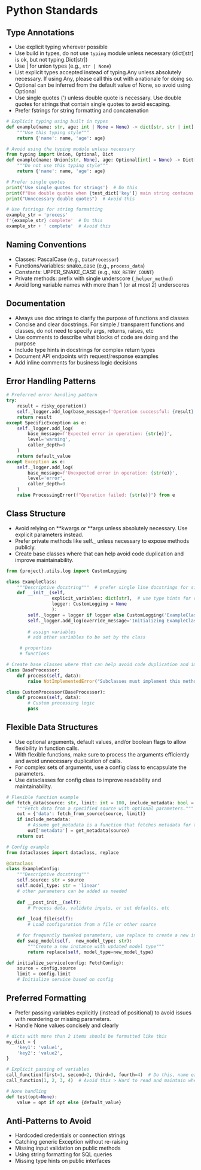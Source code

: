 # Python Standards

## Type Annotations
- Use explicit typing wherever possible
- Use build in types, do not use `typing` module unless necessary (dict[str] is ok, but not typing.Dict[str])
- Use | for union types (e.g., `str | None`)
- List explicit types accepted instead of typing.Any unless absolutely necessary. If using Any, please call this out with a rationale for doing so.
- Optional can be inferred from the default value of None, so avoid using Optional
- Use single quotes (') unless double quote is necessary. Use double quotes for strings that contain single quotes to avoid escaping.
- Prefer fstrings for string formatting and concatenation

```python
# Explicit typing using built in types
def example(name: str, age: int | None = None) -> dict[str, str | int]:
    """Use this typing style"""
    return {'name': name, 'age': age}

# Avoid using the typing module unless necessary
from typing import Union, Optional, Dict
def example(name: Union[str, None], age: Optional[int] = None) -> Dict[str, Union[str, int]]:
    """Do not use this typing style"""
    return {'name': name, 'age': age}

# Prefer single quotes
print('Use single quotes for strings')  # Do this
print(f"Use double quotes when {test_dict['key']} main string contains single quotes")  # This is ok
print("Unnecessary double quotes")  # Avoid this

# Use fstrings for string formatting
example_str = 'process'
f'{example_str} complete'  # Do this
example_str + ' complete'  # Avoid this
```

## Naming Conventions
- Classes: PascalCase (e.g., `DataProcessor`)
- Functions/variables: snake_case (e.g., `process_data`)
- Constants: UPPER_SNAKE_CASE (e.g., `MAX_RETRY_COUNT`)
- Private methods: prefix with single underscore (`_helper_method`)
- Avoid long variable names with more than 1 (or at most 2) underscores

## Documentation
- Always use doc strings to clarify the purpose of functions and classes
- Concise and clear docstrings. For simple / transparent functions and classes, do not need to specify args, returns, raises, etc
- Use comments to describe what blocks of code are doing and the purpose
- Include type hints in docstrings for complex return types
- Document API endpoints with request/response examples
- Add inline comments for business logic decisions

## Error Handling Patterns
```python
# Preferred error handling pattern
try:
    result = risky_operation()
    self._logger.add_log(base_message=f'Operation successful: {result}', level='info')
    return result
except SpecificException as e:
    self._logger.add_log(
        base_message=f'Expected error in operation: {str(e)}',
        level='warning',
        caller_depth=0
    )
    return default_value
except Exception as e:
    self._logger.add_log(
        base_message=f'Unexpected error in operation: {str(e)}',
        level='error',
        caller_depth=0
    )
    raise ProcessingError(f"Operation failed: {str(e)}") from e
```

## Class Structure
- Avoid relying on **kwargs or **args unless absolutely necessary. Use explicit parameters instead.
- Prefer private methods like self._ unless necessary to expose methods publicly.
- Create base classes where that can help avoid code duplication and improve maintainability.

```python
from {project}.utils.log import CustomLogging

class ExampleClass:
    """Descriptive docstring"""  # prefer single line docstrings for simple classes
    def __init__(self,
                 explicit_variables: dict[str],  # use type hints for clarity
                 logger: CustomLogging = None
                 ):
        self._logger = logger if logger else CustomLogging('ExampleClass', level='debug_verbose')
        self._logger.add_log(override_message='Initializing ExampleClass', level='debug_verbose')
        
        # assign variables
        # add other variables to be set by the class

     # properties
     # functions

# Create base classes where that can help avoid code duplication and improve maintainability.
class BaseProcessor:
    def process(self, data):
        raise NotImplementedError("Subclasses must implement this method")

class CustomProcessor(BaseProcessor):
    def process(self, data):
        # Custom processing logic
        pass
```

## Flexible Data Structures
- Use optional arguments, default values, and/or boolean flags to allow flexibility in function calls.
- With flexible functions, make sure to process the arguments efficiently and avoid unnecessary duplication of calls.
- For complex sets of arguments, use a config class to encapsulate the parameters.
- Use dataclasses for config class to improve readability and maintainability.

```python
# Flexible function example
def fetch_data(source: str, limit: int = 100, include_metadata: bool = False) -> dict:
    """Fetch data from a specified source with optional parameters."""
    out = {'data': fetch_from_source(source, limit)}
    if include_metadata:
        # Assume get_metadata is a function that fetches metadata for the source
        out['metadata'] = get_metadata(source)
    return out

# Config example
from dataclasses import dataclass, replace

@dataclass
class ExampleConfig:
    """Descriptive docstring"""
    self.source: str = source
    self.model_type: str = 'linear'
    # other parameters can be added as needed
    
    def __post_init__(self):
        # Process data, validate inputs, or set defaults, etc
        
    def _load_file(self):
        # Load configuration from a file or other source

    # for frequently tweaked parameters, use replace to create a new instance with updated values to avoid having to respecify all parameters
    def swap_model(self,  new_model_type: str):
        """Create a new instance with updated model type"""
        return replace(self, model_type=new_model_type) 

def initialize_service(config: FetchConfig):
    source = config.source
    limit = config.limit
    # Initialize service based on config
```

## Preferred Formatting
- Prefer passing variables explicitly (instead of positional) to avoid issues with reordering or missing parameters.
- Handle None values concisely and clearly

```python
# dicts with more than 2 items should be formatted like this
my_dict = {
    'key1': 'value1',
    'key2': 'value2',
}

# Explicit passing of variables
call_function(first=1, second=2, third=3, fourth=4)  # Do this, name each parameter for clarity
call_function(1, 2, 3, 4)  # Avoid this > Hard to read and maintain when passing positional arguments

# None handling
def test(opt=None):
    value = opt if opt else {default_value}
```

## Anti-Patterns to Avoid
- Hardcoded credentials or connection strings
- Catching generic Exception without re-raising
- Missing input validation on public methods
- Using string formatting for SQL queries
- Missing type hints on public interfaces
